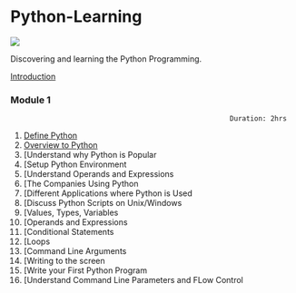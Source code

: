 # Python-Learning

![](https://www.python.org/static/img/python-logo.png)

Discovering and learning the Python Programming.

[Introduction](self_introduction.md)

### Module 1                                 
                                                          Duration: 2hrs

1.  [Define Python](/module-1/1_define_python.md)
2.  [Overview to Python](/module-1/2_overview_to_python.md)
3.  [Understand why Python is Popular
4.  [Setup Python Environment
5.  [Understand Operands and Expressions
6.  [The Companies Using Python
7.  [Different Applications where Python is Used
8.  [Discuss Python Scripts on Unix/Windows
9.  [Values, Types, Variables
10. [Operands and Expressions 
11. [Conditional Statements
12. [Loops
13. [Command Line Arguments
14. [Writing to the screen
15. [Write your First Python Program
16. [Understand Command Line Parameters and FLow Control
